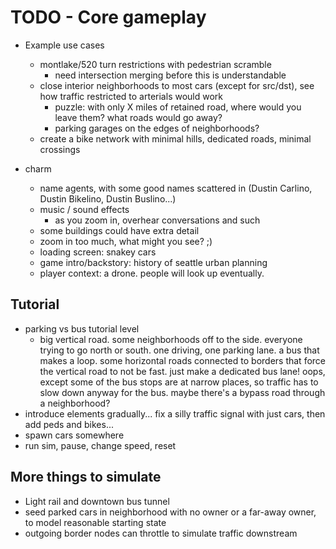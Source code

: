 # TODO - Core gameplay

- Example use cases
	- montlake/520 turn restrictions with pedestrian scramble
		- need intersection merging before this is understandable
	- close interior neighborhoods to most cars (except for src/dst), see how traffic restricted to arterials would work
		- puzzle: with only X miles of retained road, where would you leave them? what roads would go away?
		- parking garages on the edges of neighborhoods?
	- create a bike network with minimal hills, dedicated roads, minimal crossings

- charm
	- name agents, with some good names scattered in (Dustin Carlino, Dustin Bikelino, Dustin Buslino...)
	- music / sound effects
		- as you zoom in, overhear conversations and such
	- some buildings could have extra detail
	- zoom in too much, what might you see? ;)
	- loading screen: snakey cars
	- game intro/backstory: history of seattle urban planning
	- player context: a drone. people will look up eventually.

## Tutorial

- parking vs bus tutorial level
	- big vertical road. some neighborhoods off to the side. everyone trying to go north or south. one driving, one parking lane. a bus that makes a loop. some horizontal roads connected to borders that force the vertical road to not be fast. just make a dedicated bus lane! oops, except some of the bus stops are at narrow places, so traffic has to slow down anyway for the bus. maybe there's a bypass road through a neighborhood?
- introduce elements gradually... fix a silly traffic signal with just cars, then add peds and bikes...
- spawn cars somewhere
- run sim, pause, change speed, reset

## More things to simulate

- Light rail and downtown bus tunnel
- seed parked cars in neighborhood with no owner or a far-away owner, to model reasonable starting state
- outgoing border nodes can throttle to simulate traffic downstream
